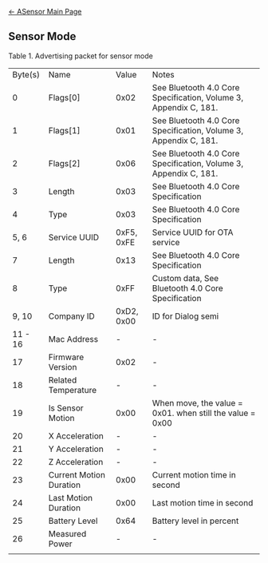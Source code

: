 [← ASensor Main Page](ASensor.md)

## Sensor Mode

Table 1. Advertising packet for sensor
mode

|         |                         |            |                                                                  |
| ------- | ----------------------- | ---------- | ---------------------------------------------------------------- |
| Byte(s) | Name                    | Value      | Notes                                                            |
| 0       | Flags\[0\]              | 0x02       | See Bluetooth 4.0 Core Specification, Volume 3, Appendix C, 181. |
| 1       | Flags\[1\]              | 0x01       | See Bluetooth 4.0 Core Specification, Volume 3, Appendix C, 181. |
| 2       | Flags\[2\]              | 0x06       | See Bluetooth 4.0 Core Specification, Volume 3, Appendix C, 181. |
| 3       | Length                  | 0x03       | See Bluetooth 4.0 Core Specification                             |
| 4       | Type                    | 0x03       | See Bluetooth 4.0 Core Specification                             |
| 5, 6    | Service UUID            | 0xF5, 0xFE | Service UUID for OTA service                                     |
| 7       | Length                  | 0x13       | See Bluetooth 4.0 Core Specification                             |
| 8       | Type                    | 0xFF       | Custom data, See Bluetooth 4.0 Core Specification                |
| 9, 10   | Company ID              | 0xD2, 0x00 | ID for Dialog semi                                               |
| 11 - 16 | Mac Address             | \-         | \-                                                               |
| 17      | Firmware Version        | 0x02       | \-                                                               |
| 18      | Related Temperature     | \-         | \-                                                               |
| 19      | Is Sensor Motion        | 0x00       | When move, the value = 0x01. when still the value = 0x00         |
| 20      | X Acceleration          | \-         | \-                                                               |
| 21      | Y Acceleration          | \-         | \-                                                               |
| 22      | Z Acceleration          | \-         | \-                                                               |
| 23      | Current Motion Duration | 0x00       | Current motion time in second                                    |
| 24      | Last Motion Duration    | 0x00       | Last motion time in second                                       |
| 25      | Battery Level           | 0x64       | Battery level in percent                                         |
| 26      | Measured Power          | \-         | \-                                                               |
|  |
